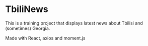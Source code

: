 # TbiliNews

This is a training project that displays latest news about Tbilisi and (sometimes) Georgia.


Made with React, axios and moment.js